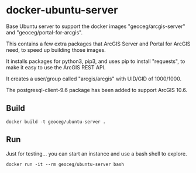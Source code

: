 # docker-ubuntu-server
Base Ubuntu server to support the docker images
"geoceg/arcgis-server" and "geoceg/portal-for-arcgis".

This contains a few extra packages that ArcGIS Server
and Portal for ArcGIS need, to speed up building those images.

It installs packages for python3, pip3, and uses pip to install "requests",
to make it easy to use the ArcGIS REST API.

It creates a user/group called "arcgis/arcgis" with UID/GID of 1000/1000.

The postgresql-client-9.6 package has been added to support ArcGIS 10.6.

## Build

```
docker build -t geoceg/ubuntu-server .
```

## Run

Just for testing... you can start an instance and 
use a bash shell to explore.

```
docker run -it --rm geoceg/ubuntu-server bash
```
